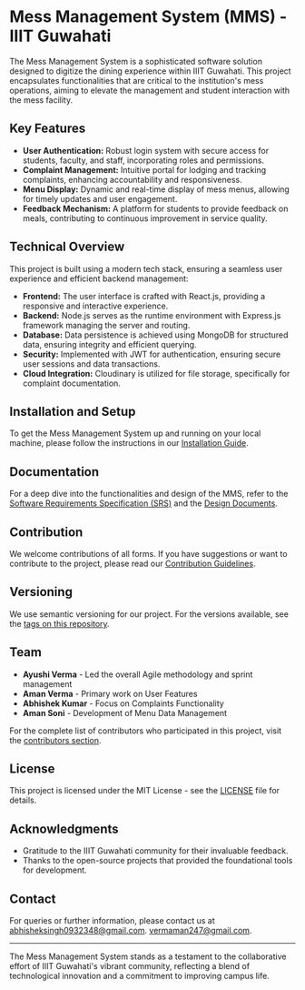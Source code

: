 # Mess Management System (MMS) - IIIT Guwahati

The Mess Management System is a sophisticated software solution designed to digitize the dining experience within IIIT Guwahati. This project encapsulates functionalities that are critical to the institution's mess operations, aiming to elevate the management and student interaction with the mess facility.

## Key Features

- **User Authentication:** Robust login system with secure access for students, faculty, and staff, incorporating roles and permissions.
- **Complaint Management:** Intuitive portal for lodging and tracking complaints, enhancing accountability and responsiveness.
- **Menu Display:** Dynamic and real-time display of mess menus, allowing for timely updates and user engagement.
- **Feedback Mechanism:** A platform for students to provide feedback on meals, contributing to continuous improvement in service quality.

## Technical Overview

This project is built using a modern tech stack, ensuring a seamless user experience and efficient backend management:

- **Frontend:** The user interface is crafted with React.js, providing a responsive and interactive experience.
- **Backend:** Node.js serves as the runtime environment with Express.js framework managing the server and routing.
- **Database:** Data persistence is achieved using MongoDB for structured data, ensuring integrity and efficient querying.
- **Security:** Implemented with JWT for authentication, ensuring secure user sessions and data transactions.
- **Cloud Integration:** Cloudinary is utilized for file storage, specifically for complaint documentation.

## Installation and Setup

To get the Mess Management System up and running on your local machine, please follow the instructions in our [Installation Guide](/INSTALL.md).

## Documentation

For a deep dive into the functionalities and design of the MMS, refer to the [Software Requirements Specification (SRS)](/Documents/Final_SRS_V3.pdf) and the [Design Documents](/Documents/).

## Contribution

We welcome contributions of all forms. If you have suggestions or want to contribute to the project, please read our [Contribution Guidelines](/CONTRIBUTING.md).

## Versioning

We use semantic versioning for our project. For the versions available, see the [tags on this repository](https://github.com/aman247av/Mess-Management-System-IIITG/tags).

## Team  
- **Ayushi Verma** - Led the overall Agile methodology and sprint management  
- **Aman Verma** - Primary work on User Features  
- **Abhishek Kumar** - Focus on Complaints Functionality  
- **Aman Soni** - Development of Menu Data Management

For the complete list of contributors who participated in this project, visit the [contributors section](https://github.com/aman247av/Mess-Management-System-IIITG/contributors).

## License

This project is licensed under the MIT License - see the [LICENSE](LICENSE) file for details.

## Acknowledgments

- Gratitude to the IIIT Guwahati community for their invaluable feedback.
- Thanks to the open-source projects that provided the foundational tools for development.

## Contact

For queries or further information, please contact us at 
[abhisheksingh0932348@gmail.com](mailto:abhisheksingh0932348@gmail.com).
[vermaman247@gmail.com](mailto:vermaman247@gmail.com).

---

The Mess Management System stands as a testament to the collaborative effort of IIIT Guwahati's vibrant community, reflecting a blend of technological innovation and a commitment to improving campus life.
